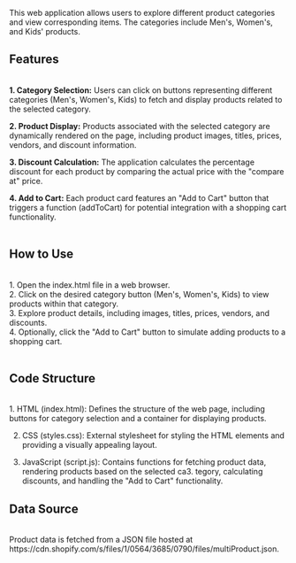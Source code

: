 This web application allows users to explore different product categories and view corresponding items. The categories include Men's, Women's, and Kids' products.

<h2>Features</h2><br>
<Strong>1. Category Selection:</strong> Users can click on buttons representing different categories (Men's, Women's, Kids) to fetch and display products related to the selected category.

<Strong>2. Product Display:</strong> Products associated with the selected category are dynamically rendered on the page, including product images, titles, prices, vendors, and discount information.

<Strong>3. Discount Calculation:</strong> The application calculates the percentage discount for each product by comparing the actual price with the "compare at" price.

<Strong>4. Add to Cart:</strong> Each product card features an "Add to Cart" button that triggers a function (addToCart) for potential integration with a shopping cart functionality.<br><br>

<h2>How to Use</h2><br>
1. Open the index.html file in a web browser.<br>
2. Click on the desired category button (Men's, Women's, Kids) to view products within that category.<br>
3. Explore product details, including images, titles, prices, vendors, and discounts.<br>
4. Optionally, click the "Add to Cart" button to simulate adding products to a shopping cart.<br><br>
<h2>Code Structure</h2><br>
1. HTML (index.html): Defines the structure of the web page, including buttons for category selection and a container for displaying products.

2. CSS (styles.css): External stylesheet for styling the HTML elements and providing a visually appealing layout.

3. JavaScript (script.js): Contains functions for fetching product data, rendering products based on the selected ca3. tegory, calculating discounts, and handling the "Add to Cart" functionality.

<h2>Data Source</h2><br>
Product data is fetched from a JSON file hosted at https://cdn.shopify.com/s/files/1/0564/3685/0790/files/multiProduct.json.
